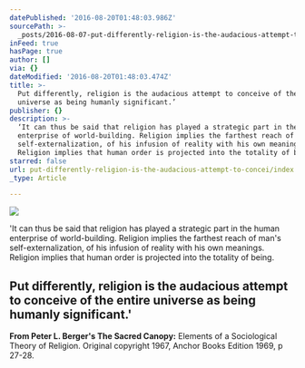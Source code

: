```yaml
---
datePublished: '2016-08-20T01:48:03.986Z'
sourcePath: >-
  _posts/2016-08-07-put-differently-religion-is-the-audacious-attempt-to-concei.md
inFeed: true
hasPage: true
author: []
via: {}
dateModified: '2016-08-20T01:48:03.474Z'
title: >-
  Put differently, religion is the audacious attempt to conceive of the entire
  universe as being humanly significant.’
publisher: {}
description: >-
  ‘It can thus be said that religion has played a strategic part in the human
  enterprise of world-building. Religion implies the farthest reach of man’s
  self-externalization, of his infusion of reality with his own meanings.
  Religion implies that human order is projected into the totality of being.
starred: false
url: put-differently-religion-is-the-audacious-attempt-to-concei/index.html
_type: Article

---
```

![](https://the-grid-user-content.s3-us-west-2.amazonaws.com/6f86f294-9ead-4db7-92a4-43a0e8f24c57.jpg)

'It can thus be said that religion has played a strategic part in the human enterprise of world-building. Religion implies the farthest reach of man's self-externalization, of his infusion of reality with his own meanings. Religion implies that human order is projected into the totality of being.

## Put differently, religion is the audacious attempt to conceive of the entire universe as being humanly significant.'

**From Peter L. Berger's The Sacred Canopy:** Elements of a Sociological Theory of Religion. Original copyright 1967, Anchor Books Edition 1969, p 27-28\.